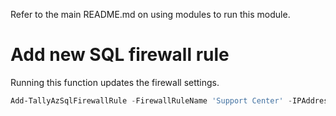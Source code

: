 
Refer to the main README.md on using modules to run this module.

# Add new SQL firewall rule
Running this function updates the firewall settings.

```powershell
Add-TallyAzSqlFirewallRule -FirewallRuleName 'Support Center' -IPAddress '111.222.111.222'
```

